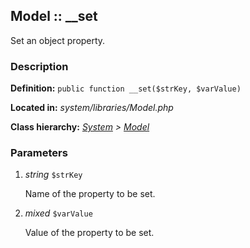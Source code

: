 
Model :: __set
-------------------------------------------

Set an object property.


### Description ###

**Definition:** `public function __set($strKey, $varValue)`

**Located in:** *system/libraries/Model.php*

**Class hierarchy:** *[System](../System.md) > [Model](../Model.md)*


### Parameters ###

1. *string* `$strKey`

	Name of the property to be set.

2. *mixed* `$varValue`

	Value of the property to be set.


